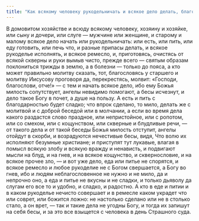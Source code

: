 ```yaml
---
title: "Как всякому человеку рукодельничать и всякое дело делать, благословясь"
---
```


В домовитом хозяйстве и всюду всякому человеку, хозяину и хозяйке, или сыну и дочери, или слуге — мужчине или женщине, и старому и малому всякое дело начать или рукодельничать: или есть, или пить, или еду готовить, или печь что, и разные припасы делать, и всякое рукоделье исполнять, и всякое ремесло, и, приготовясь, очистясь от всякой скверны и руки вымыв чисто, прежде всего — святым образам поклониться трижды в землю, а в болезни — только до пояса, а кто может правильно молитву сказать, тот, благословясь у старшего и молитву Иисусову проговоря да, перекрестясь, молвит: «Господи, благослови, отче!» — с тем и начать всякое дело, ибо ему Божья милость сопутствует, ангелы невидимо помогают, а бесы исчезнут, и дело такое Богу в почет, а душе на пользу. А есть и пить с благодарностью будет сладко; что впрок сделано, то мило, делать же с молитвой и с доброй беседой или в молчании, а если во время дела какого раздастся слово праздное, или непристойное, или с ропотом, или со смехом, или с кощунством, или скверные и блудливые речи, — от такого дела и от такой беседы Божья милость отступит, ангелы отойдут в скорби, и возрадуются нечестивые бесы, видя, Что волю их исполняют безумные христиане; и приступят тут лукавые, влагая в помысл всякую злобу и всякую вражду и ненависть, и подвигают мысли на блуд, и на гнев, и на всякое кощунство, и сквернословие, и на всякое прочее зло, — и вот уже дело, еда или питье не спорятся, и всякое ремесло и любое рукоделие не с Богом свершается, а Богу во гнев, ибо и людям неблагословенное не нужно и не мило, да и непрочно оно, а еда и питье не вкусны и не сладки, и только дьяволу да слугам его все то и удобно, и сладко, и радостно. А кто в еде и питии и в каком рукоделье нечисто совершает и в ремесле каком украдет что или соврет, или божится ложно: не настолько сделано или не в столько стало, а он врет, — так и такие дела не угодны Богу, и тогда их запишут на себя бесы, и за это все взыщется с человека в день Страшного суда.